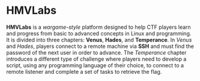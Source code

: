 # HMVLabs

**HMVLabs** is a *wargame-style* platform designed to help CTF players learn and progress from basic to advanced concepts in Linux and programming. It is divided into three chapters: **Venus**, **Hades**, and **Temperance**. In *Venus* and *Hades*, players connect to a remote machine via **SSH** and must find the password of the next user in order to advance. The *Temperance* chapter introduces a different type of challenge where players need to develop a script, using any programming language of their choice, to connect to a remote listener and complete a set of tasks to retrieve the flag.
